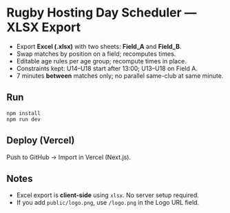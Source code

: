 # Rugby Hosting Day Scheduler — XLSX Export

- Export **Excel (.xlsx)** with two sheets: **Field_A** and **Field_B**.
- Swap matches by position on a field; recomputes times.
- Editable age rules per age group; recompute times in place.
- Constraints kept: U14–U18 start after 13:00; U13–U18 on Field A.
- 7 minutes **between** matches only; no parallel same-club at same minute.

## Run
```
npm install
npm run dev
```

## Deploy (Vercel)
Push to GitHub → Import in Vercel (Next.js).

## Notes
- Excel export is **client-side** using `xlsx`. No server setup required.
- If you add `public/logo.png`, use `/logo.png` in the Logo URL field.
